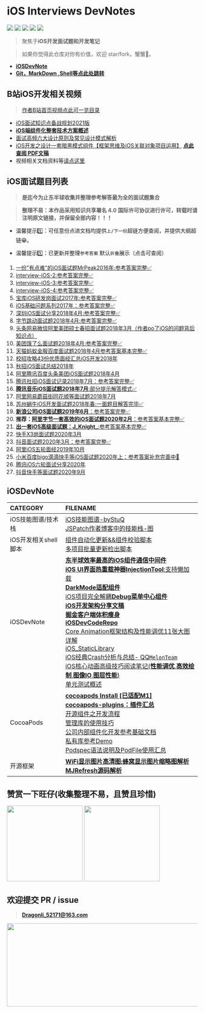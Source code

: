# iOS Interviews DevNotes 

<p align='left'>

<img src="https://img.shields.io/github/stars/DevDragonLi/iOSInterviewsAndDevNotes.svg">
<img src="https://img.shields.io/github/forks/DevDragonLi/iOSInterviewsAndDevNotes.svg">
<img src="https://img.shields.io/badge/platform-iOS-ff69b4.svg">
<img src="https://img.shields.io/badge/PR-welcome%20!-brightgreen.svg?colorA=a0cd34">
<img src="https://img.shields.io/packagist/l/doctrine/orm.svg">

</p>

> 聚焦于**iOS开发面试题和开发笔记** 

> 如果你觉得此仓库对你有价值，欢迎 star/fork，蟹蟹🤝。

- **[iOSDevNote](#iOSDevNote)**
- **[Git，MarkDown ,Shell等点此处跳转](https://github.com/DevDragonLi/DevelopBaseNote)**

## B站iOS开发相关视频

> [作者B站首页视频点此可一览目录](https://space.bilibili.com/108575967/video)

- [iOS面试知识点备战规划2021版](https://www.bilibili.com/video/BV1YU4y157zn/)
- [**iOS端组件化整套技术方案概述**](https://www.bilibili.com/video/BV1Kw411o7Za/)
- [面试高频六大设计原则及常见设计模式解析](https://www.bilibili.com/video/BV1v44y1q75D/)
- [iOS开发之设计一套暗黑模式组件【框架思维及iOS关联对象项目运用】](https://www.bilibili.com/video/BV1p64y1B7bb/) [**点此查阅 PDF文稿**](https://github.com/DevDragonLi/LFLDarkModeKit)
- 视频相关文档资料等[请点这里](./Bilibili)

## <a name="iOSinterview"></a> iOS面试题目列表

> **是迄今为止东半球收集并整理参考解答最为全的面试题集合**

>  **整理不易：本作品采用知识共享署名 4.0 国际许可协议进行许可，转载时请注明原文链接，并保留全部内容！！！**

- 温馨提示1️⃣：可任意份点进文档均提供`上/下一份`超链方便查阅，并提供大纲超链😁。

- 温馨提示1️⃣：已更新并整理`参考答案` 默认`折叠`展示（点击可查阅）

1. [一份"有点难"的iOS面试题MrPeak2016年:参考答案完整✅](./interview-iOS/01一份"有点难"的iOS面试题MrPeak2016年.md)
2. [interview-iOS-2:参考答案完整✅](./interview-iOS/02interview-iOS-2.md)                   
3. [interview-iOS-3:参考答案完整✅](./interview-iOS/03interview-iOS-3.md)                          
4. [interview-iOS-4:参考答案完整✅](./interview-iOS/04interview-iOS-4.md)                          
5. [宝库iOS研发岗面试2017年:参考答案完整✅](./interview-iOS/05iOS宝库iOS开发笔试题2017年.md)
6. [iOS基础问题系列2017年：参考答案完整✅](./interview-iOS/06iOS基础问题系列2017年.md)
7. [深圳iOS面试分享2018年4月:参考答案完整✅](./interview-iOS/07深圳iOS面试分享2018年4月.md)
8. [字节跳动面试题2018年4月:参考答案完整✅](./interview-iOS/08字节跳动面试题：2018年4月.md)
9. [头条网易微信阿里美团硕士春招面试题2018年3月（作者po了iOS的问题背后知识点）](./interview-iOS/09头条网易微信阿里美团硕士春招面试题2018年3月.md)
10. [美团饿了么面试题2018年4月:参考答案完整✅](./interview-iOS/10美团饿了么面试题2018年4月.md)
11. [天猫蚂蚁金服百度面试题2018年4月参考答案基本完整✅](./interview-iOS/11天猫蚂蚁金服百度面试题2018年4月.md) 
12. [校招攻略43份优质面经汇总iOS开发2018年](./interview-iOS/12校招攻略43份优质面经汇总iOS开发2018年.md) 
13. [秋招iOS面试总结2018年](./interview-iOS/13秋招iOS面试总结2018年.md) 
14. [阿里腾讯百度头条美团iOS面试题2018年4月](./interview-iOS/14阿里腾讯百度头条美团iOS面试题2018年4月.md)                          
15. [腾讯社招iOS面试记录2018年7月：参考答案完整✅](./interview-iOS/15腾讯社招iOS面试记录2018年7月.md)                          
16. [**腾讯音乐iOS面试题2018年7月**:部分提示解答模式✅](./interview-iOS/16腾讯音乐iOS面试题2018年7月.md)                          
17. [阿里网易蘑菇街同花顺等面试题2018年7月](./interview-iOS/17阿里网易蘑菇街同花顺等面试题2018年7月.md)                           
18. [苏州蜗牛iOS开发面试题2018年春:一面题目解答完毕✅](./interview-iOS/18苏州蜗牛iOS开发面试题2018年春.md)
19. [**新浪公司iOS面试题2019年6月**：参考答案完整✅](./interview-iOS/19新浪公司iOS面试题2019年6月.md)
20. **推荐：**[**阿里字节一套高效的iOS面试题2020年2月**：参考答案基本完整✅](./interview-iOS/20阿里字节一套高效的iOS面试题2020年2月.md)                          
21. [**出一套iOS高级面试题：J_Knight_**:参考答案基本完整✅](./interview-iOS/21出一套iOS高级面试题2018年7月.md)                          
22. [快手X3岗面试题2020年3月](./interview-iOS/22快手X3岗面试题2020年3月.md)
23. [抖音面试题2020年3月：参考答案完整✅](./interview-iOS/23抖音面试题2020年3月.md)
24. [阿里iOS五轮面经2019年10月](./interview-iOS/24阿里iOS五轮面经2019年10月.md)
25. [小米百度bigo滴滴快手等iOS面试题2020年上：参考答案补充完善中🚀](./interview-iOS/25小米百度bigo滴滴快手等iOS面试题2020年上.md)
26. [腾讯iOS六轮面试分享2020年](./interview-iOS/26腾讯iOS六轮面试分享2020年.md)
27. [抖音快手等面试题2020年9月](./interview-iOS/27抖音快手等面试题2020年9月.md)


## <a name="iOSDevNote"></a> iOSDevNote

| CATEGORY | FILENAME |  
|:----|:----|
|iOS技能图谱/技术栈|[iOS技能图谱-byStuQ](./iOSNote/map-MobileDev-iOSDev.md)                          <br>[JSPatch作者博客中的技能栈-图](./images/iOS/iOSDev-bang.png)|
|iOS开发相关shell脚本|[组件自动化更新&&组件校验脚本](https://github.com/DevDragonLi/DevelopBaseNote#shell)<br>[多项目批量更新检出脚本](https://github.com/DevDragonLi/DevelopBaseNote#shell)|
|iOSDevNote|[**东半球效率最高的iOS组件通信中间件**](https://github.com/DevDragonLi/ProtocolServiceKit)<br>[**iOS UI界面热重载神器InjectionTool**:支持懒加载](https://github.com/Todaycoding/InjectionTool)<br>[**DarkMode适配组件**](https://github.com/DevDragonLi/LFLDarkModeKit)<br>[iOS项目完全解耦**Debug菜单中心组件**](https://github.com/DevDragonLi/iOSDebugKit)<br>[**iOS开发架构分享文稿**](./iOSNote/iOS_architecture.pdf)<br>[**掘金客户端体积瘦身**](./iOSNote/iOSAppThin.md)<br>[**iOSDevCodeRepo**](https://github.com/DevDragonLi/iOSDevDemo)<br>[Core Animation框架结构及性能调优11张大图详解](https://github.com/DevDragonLi/Core-AnimationPerformanceOptimization)<br>[iOS_StaticLibrary](./iOSNote/iOS_StaticLibrary.md)<br>[iOS经典Crash分析与总结- QQ`MelonTeam`](https://github.com/DevDragonLi/iOSDevDemo)<br>[iOS核心动画高级技巧阅读笔记(**性能调优**,**高效绘制**,**图像IO**,**图层性能**)](./iOSNote/iOSCoreAnimationNote.md)<br>[单元测试概述](./iOSNote/UnitTesting.md)|
|CocoaPods |[**cocoapods Install [已适配M1]**](./iOSNote/CocoaPods/cocoapods.md)<br>[**cocoapods-plugins：插件汇总**](./iOSNote/CocoaPods/cocoapods-plugins.md)<br>[开源组件之开发流程](./iOSNote/CocoaPods/cocoapods-pod.md)<br>[管理库的使用技巧](./iOSNote/CocoaPods/cocoapods-pod.md)<br>[公司内部组件化开发参考基础文档](./iOSNote/CocoaPods/cocoapods-PodFile&spec.md)<br>[私有库参考Demo](https://github.com/DevDragonLi/iOSDevDemo/tree/master/1-DevDemo/PodPrivate_demo)<br>[Podspec语法说明及PodFile使用汇总](./iOSNote/CocoaPods/cocoapods-PodFile&spec.md)|
|开源框架|**[WiFi显示图片高清图;蜂窝显示图片缩略图解析](./iOSNote/Analyze/SDWebImage/网络网络状态不同加载图片.md)**<br>**[MJRefresh源码解析](./iOSNote/Analyze/MJRefresh/MJRefresh.md)**|

## 赞赏一下旺仔(收集整理不易，且赞且珍惜)

</p>
<img src="https://p9-juejin.byteimg.com/tos-cn-i-k3u1fbpfcp/18ff90e4c8344f86aa69c34065bb379a~tplv-k3u1fbpfcp-zoom-1.image" width="200" height="200"> <img src="./images/wechat.JPG" width="200" height="200">
</p>

## 欢迎提交 PR / issue

> **Dragonli_52171@163.com**


<img src="https://starcharts.herokuapp.com/DevDragonLi/iOSDevNotesAndInterviews.svg" width="520" height="220">
